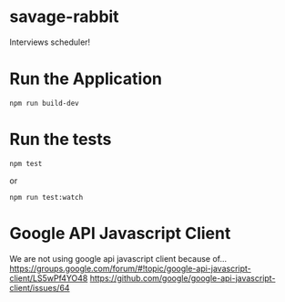 # savage-rabbit

Interviews scheduler!

# Run the Application
```
npm run build-dev
```

# Run the tests

```
npm test
```

or 

```
npm run test:watch
```

# Google API Javascript Client

We are not using google api javascript client because of...
https://groups.google.com/forum/#!topic/google-api-javascript-client/LS5wPf4YO48
https://github.com/google/google-api-javascript-client/issues/64
